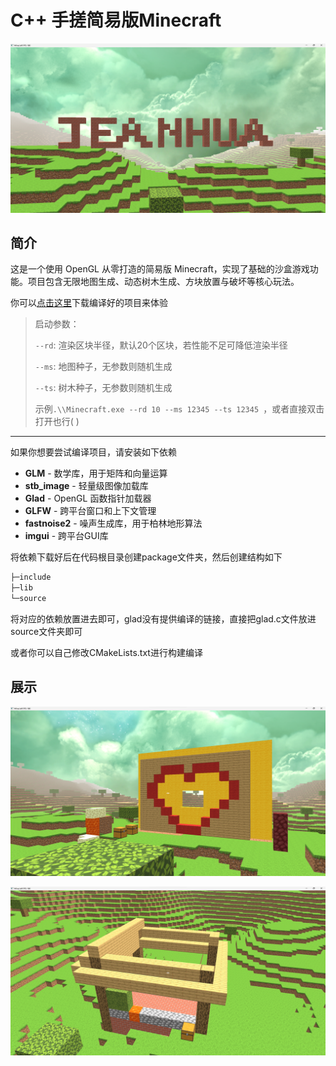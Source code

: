 # C++ 手搓简易版Minecraft

![logo](./README/logo.png)

## 简介

这是一个使用 OpenGL 从零打造的简易版 Minecraft，实现了基础的沙盒游戏功能。项目包含无限地图生成、动态树木生成、方块放置与破坏等核心玩法。

你可以[点击这里](https://github.com/jeanhua/Minecraft/releases)下载编译好的项目来体验

> 启动参数：
>
> `--rd`: 渲染区块半径，默认20个区块，若性能不足可降低渲染半径
>
> `--ms`: 地图种子，无参数则随机生成
>
> `--ts`: 树木种子，无参数则随机生成
>
> 示例`.\\Minecraft.exe --rd 10 --ms 12345 --ts 12345 `，或者直接双击打开也行( )

---

如果你想要尝试编译项目，请安装如下依赖

- **GLM** - 数学库，用于矩阵和向量运算
- **stb_image** - 轻量级图像加载库
- **Glad** - OpenGL 函数指针加载器
- **GLFW** - 跨平台窗口和上下文管理
- **fastnoise2** - 噪声生成库，用于柏林地形算法
- **imgui** - 跨平台GUI库

将依赖下载好后在代码根目录创建package文件夹，然后创建结构如下

```bash
├─include
├─lib
└─source
```

将对应的依赖放置进去即可，glad没有提供编译的链接，直接把glad.c文件放进source文件夹即可

或者你可以自己修改CMakeLists.txt进行构建编译

## 展示

![LOVE](./README/LOVE.png)

![builder](./README/builder.png)